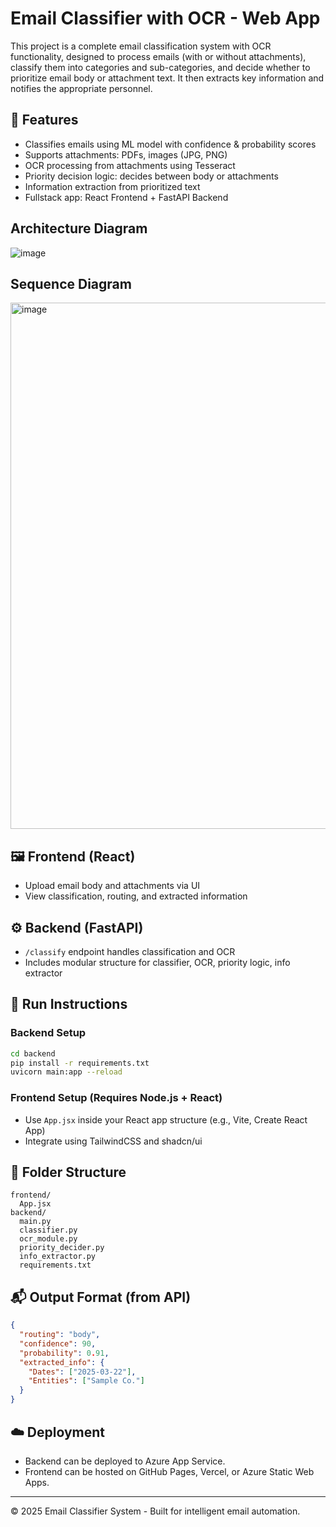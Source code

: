 # Email Classifier with OCR - Web App

This project is a complete email classification system with OCR functionality, designed to process emails (with or without attachments), classify them into categories and sub-categories, and decide whether to prioritize email body or attachment text. It then extracts key information and notifies the appropriate personnel.

## 🔧 Features
- Classifies emails using ML model with confidence & probability scores
- Supports attachments: PDFs, images (JPG, PNG)
- OCR processing from attachments using Tesseract
- Priority decision logic: decides between body or attachments
- Information extraction from prioritized text
- Fullstack app: React Frontend + FastAPI Backend

## Architecture Diagram
![image](https://github.com/user-attachments/assets/3670067c-f1da-4206-824b-46b635928cb1)


## Sequence Diagram
<img width="842" alt="image" src="https://github.com/user-attachments/assets/17bb3e9a-ae44-4a66-ab7a-8d1b2a982606" />


## 🖼️ Frontend (React)
- Upload email body and attachments via UI
- View classification, routing, and extracted information

## ⚙️ Backend (FastAPI)
- `/classify` endpoint handles classification and OCR
- Includes modular structure for classifier, OCR, priority logic, info extractor

## 🚀 Run Instructions

### Backend Setup
```bash
cd backend
pip install -r requirements.txt
uvicorn main:app --reload
```

### Frontend Setup (Requires Node.js + React)
- Use `App.jsx` inside your React app structure (e.g., Vite, Create React App)
- Integrate using TailwindCSS and shadcn/ui

## 📂 Folder Structure
```
frontend/
  App.jsx
backend/
  main.py
  classifier.py
  ocr_module.py
  priority_decider.py
  info_extractor.py
  requirements.txt
```

## 📬 Output Format (from API)
```json
{
  "routing": "body",
  "confidence": 90,
  "probability": 0.91,
  "extracted_info": {
    "Dates": ["2025-03-22"],
    "Entities": ["Sample Co."]
  }
}
```

## ☁️ Deployment
- Backend can be deployed to Azure App Service.
- Frontend can be hosted on GitHub Pages, Vercel, or Azure Static Web Apps.

---
© 2025 Email Classifier System - Built for intelligent email automation.
